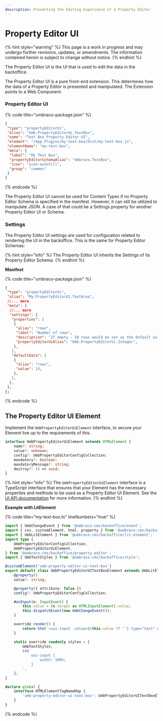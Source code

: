 ```yaml
---
description: Presenting the Editing Experience of a Property Editor
---
```


# Property Editor UI

{% hint style="warning" %}
This page is a work in progress and may undergo further revisions, updates, or amendments. The information contained herein is subject to change without notice.
{% endhint %}

The Property Editor UI is the UI that is used to edit the data in the backoffice.

The Property Editor UI is a pure front-end extension. This determines how the data of a Property Editor is presented and manipulated. The Extension points to a Web Component.

### Property Editor UI

{% code title="umbraco-package.json" %}
```json
{
 "type": "propertyEditorUi",
 "alias": "Umb.PropertyEditorUi.TextBox",
 "name": "Text Box Property Editor UI",
 "element": "/App_Plugins/my-text-box/dist/my-text-box.js",
 "elementName": "my-text-box",
 "meta": {
  "label": "My Text Box",
  "propertyEditorSchemaAlias": "Umbraco.TextBox",
  "icon": "icon-autofill",
  "group": "common"
 }
}
```
{% endcode %}

The Property Editor UI cannot be used for Content Types if no Property Editor Schema is specified in the manifest. However, it can still be utilized to manipulate JSON. A case of that could be a Settings property for another Property Editor UI or Schema.

### Settings

The Property Editor UI settings are used for configuration related to rendering the UI in the backoffice. This is the same for Property Editor Schemas:

{% hint style="info" %}
The Property Editor UI inherits the Settings of its Property Editor Schema.
{% endhint %}

**Manifest**

{% code title="umbraco-package.json" %}
```json
{
 "type": "propertyEditorUi",
 "alias": "My.PropertyEditorUI.TextArea",
 //... more
 "meta": {
  //... more
  "settings": {
   "properties": [
    {
     "alias": "rows",
     "label": "Number of rows",
     "description": "If empty - 10 rows would be set as the default value",
     "propertyEditorUiAlias": "Umb.PropertyEditorUi.Integer",
    },
   ],
   "defaultData": [
    {
     "alias": "rows",
     "value": 10,
    },
   ],
  },
 },
};
```
{% endcode %}

## The Property Editor UI Element

Implement the `UmbPropertyEditorUiElement` interface, to secure your Element live up to the requirements of this.

```typescript
interface UmbPropertyEditorUiElement extends HTMLElement {
	name?: string;
	value?: unknown;
	config?: UmbPropertyEditorConfigCollection;
	mandatory?: boolean;
	mandatoryMessage?: string;
	destroy?: () => void;
}
```

{% hint style="info" %}
The `UmbPropertyEditorUiElement` interface is a TypeScript interface that ensures that your Element has the necessary properties and methods to be used as a Property Editor UI Element. See the [UI API documentation](https://apidocs.umbraco.com/v15/ui-api/interfaces/packages_core_property-editor.UmbPropertyEditorUiElement.html) for more information.
{% endhint %}

**Example with LitElement**

{% code title="my-text-box.ts" lineNumbers="true" %}
```typescript
import { UmbChangeEvent } from '@umbraco-cms/backoffice/event';
import { css, customElement, html, property } from '@umbraco-cms/backoffice/external/lit';
import { UmbLitElement } from '@umbraco-cms/backoffice/lit-element';
import type {
	UmbPropertyEditorConfigCollection,
	UmbPropertyEditorUiElement,
} from '@umbraco-cms/backoffice/property-editor';
import { UmbTextStyles } from '@umbraco-cms/backoffice/style';

@customElement('umb-property-editor-ui-text-box')
export default class UmbPropertyEditorUITextBoxElement extends UmbLitElement implements UmbPropertyEditorUiElement {
	@property()
	value?: string;

	@property({ attribute: false })
	config?: UmbPropertyEditorConfigCollection;

	#onInput(e: InputEvent) {
		this.value = (e.target as HTMLInputElement).value;
		this.dispatchEvent(new UmbChangeEvent());
	}

	override render() {
		return html`<uui-input .value=${this.value ?? ''} type="text" @input=${this.#onInput}></uui-input>`;
	}

	static override readonly styles = [
		UmbTextStyles,
		css`
			uui-input {
				width: 100%;
			}
		`,
	];
}

declare global {
	interface HTMLElementTagNameMap {
		'umb-property-editor-ui-text-box': UmbPropertyEditorUITextBoxElement;
	}
}
```
{% endcode %}
